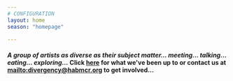 ```yaml
---
# CONFIGURATION
layout: home
season: "homepage"

---
```

#### *A group of artists as diverse as their subject matter… meeting… talking… eating… exploring…* Click [here](/current/event) for what we've been up to or contact us at <mailto:divergency@habmcr.org> to get involved…    

